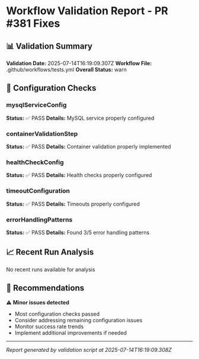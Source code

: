 # Workflow Validation Report - PR #381 Fixes

## 📊 Validation Summary

**Validation Date:** 2025-07-14T16:19:09.307Z
**Workflow File:** .github/workflows/tests.yml
**Overall Status:** warn

## 🔧 Configuration Checks

### mysqlServiceConfig
**Status:** ✅ PASS
**Details:** MySQL service properly configured

### containerValidationStep
**Status:** ✅ PASS
**Details:** Container validation properly implemented

### healthCheckConfig
**Status:** ✅ PASS
**Details:** Health checks properly configured

### timeoutConfiguration
**Status:** ✅ PASS
**Details:** Timeouts properly configured

### errorHandlingPatterns
**Status:** ✅ PASS
**Details:** Found 3/5 error handling patterns

## 📈 Recent Run Analysis

No recent runs available for analysis

## 🎯 Recommendations

⚠️ **Minor issues detected**
- Most configuration checks passed
- Consider addressing remaining configuration issues
- Monitor success rate trends
- Implement additional improvements if needed

---
*Report generated by validation script at 2025-07-14T16:19:09.308Z*
